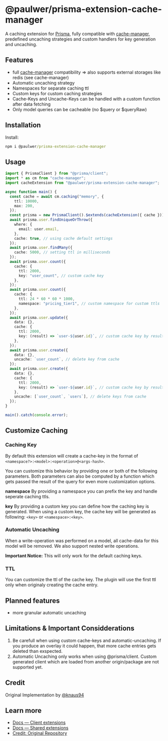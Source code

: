 # @paulwer/prisma-extension-cache-manager

A caching extension for [Prisma](https://www.prisma.io/), fully compatible with [cache-manager](https://www.npmjs.com/package/cache-manager), predefined uncaching strategies and custom handlers for key generation and uncaching.

## Features

- full [cache-manager](https://www.npmjs.com/package/cache-manager) compatibility => also supports external storages like redis (see cache-manager)
- Automatic uncaching strategy
- Namespaces for separate caching ttl
- Custom keys for custom caching strategies
- Cache-Keys and Uncache-Keys can be handled with a custom function after data fetching
- Only model queries can be cacheable (no $query or $queryRaw)

## Installation

Install:

```cmd
npm i @paulwer/prisma-extension-cache-manager
```

## Usage

```typescript
import { PrismaClient } from "@prisma/client";
import * as cm from "cache-manager";
import cacheExtension from "@paulwer/prisma-extension-cache-manager";

async function main() {
  const cache = await cm.caching("memory", {
    ttl: 10000,
    max: 200,
  });
  const prisma = new PrismaClient().$extends(cacheExtension({ cache }));
  await prisma.user.findUniqueOrThrow({
    where: {
      email: user.email,
    },
    cache: true, // using cache default settings
  });
  await prisma.user.findMany({
    cache: 5000, // setting ttl in milliseconds
  });
  await prisma.user.count({
    cache: {
      ttl: 2000,
      key: "user_count", // custom cache key
    },
  });
  await prisma.user.count({
    cache: {
      ttl: 24 * 60 * 60 * 1000,
      namespace: "pricing_tier1", // custom namespace for custom ttls
    },
  });
  await prisma.user.update({
    data: {},
    cache: {
      ttl: 2000,
      key: (result) => `user-${user.id}`, // custom cache key by result (There will be no reading from the cache, only a write down)
    },
  });
  await prisma.user.create({
    data: {},
    uncache: `user_count`, // delete key from cache
  });
  await prisma.user.create({
    data: {},
    cache: {
      ttl: 2000,
      key: (result) => `user-${user.id}`, // custom cache key by result (There will be no reading from the cache, only a write down)
    },
    uncache: [`user_count`, `users`], // delete keys from cache
  });
}

main().catch(console.error);
```

## Customize Caching

### Caching Key

By default this extension will create a cache-key in the format of ```<namespace?>:<model>:<operation>@<args-hash>```.

You can customize this behavior by providing one or both of the following parameters. Both parameters can also be computed by a function which gets passed the result of the query for even more customization options.

**namespace** By providing a namespace you can prefix the key and handle seperate caching ttls.

**key** By providing a custom key you can define how the caching key is generated. When using a custom key, the cache key will be generated as following: ```<key>``` or ```<namespace>:<key>```.

### Automatic Uncaching

When a write-operation was performed on a model, all cache-data for this model will be removed. We also support nested write operations.

**Important Notice:** This will only work for the default caching keys.

### TTL

You can customize the ttl of the cache key. The plugin will use the first ttl only when originaly creating the cache entry.

## Planned features

- more granular automatic uncaching

## Limitations & Important Considderations

1. Be carefull when using custom cache-keys and automatic-uncaching. If you produce an overlay it could happen, that more cache entries gets deleted than exspected.
2. Automatic Uncaching only works when using @prisma/client. Custom generated client which are loaded from another origin/package are not supported yet.

## Credit

Original Implementation by [@knaus94](https://github.com/knaus94)

## Learn more

- [Docs — Client extensions](https://www.prisma.io/docs/concepts/components/prisma-client/client-extensions)
- [Docs — Shared extensions](https://www.prisma.io/docs/concepts/components/prisma-client/client-extensions/shared-extensions)
- [Credit: Original Repository](https://github.com/@knaus94/prisma-extension-cache-manager)
